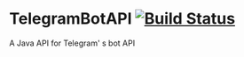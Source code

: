 # TelegramBotAPI    [![Build Status](https://travis-ci.org/Reefstah/TelegramBotAPI.svg?branch=master)](https://travis-ci.org/Reefstah/TelegramBotAPI)
A Java API for Telegram' s bot API
